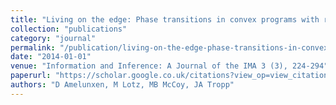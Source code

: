 ```yaml
---
title: "Living on the edge: Phase transitions in convex programs with random data"
collection: "publications"
category: "journal"
permalink: "/publication/living-on-the-edge-phase-transitions-in-convex-programs-with-random-data"
date: "2014-01-01"
venue: "Information and Inference: A Journal of the IMA 3 (3), 224-294"
paperurl: "https://scholar.google.co.uk/citations?view_op=view_citation&hl=en&user=ALeJ0sAAAAAJ&pagesize=100&sortby=pubdate&citation_for_view=ALeJ0sAAAAAJ:3fE2CSJIrl8C"
authors: "D Amelunxen, M Lotz, MB McCoy, JA Tropp"
---
```

